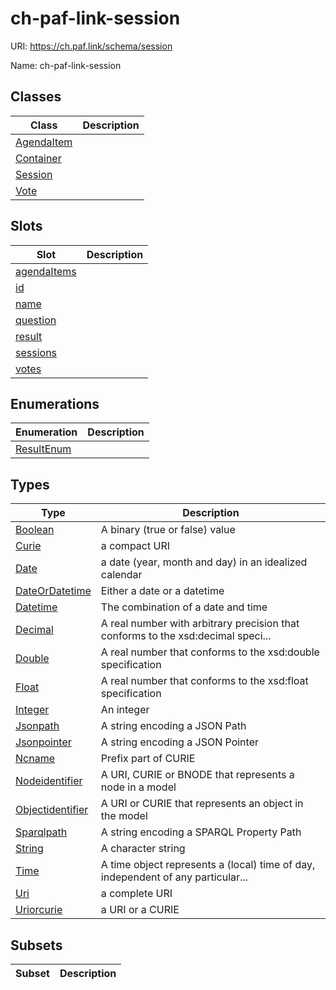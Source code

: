 # ch-paf-link-session



URI: https://ch.paf.link/schema/session

Name: ch-paf-link-session



## Classes

| Class | Description |
| --- | --- |
| [AgendaItem](AgendaItem.md) |  |
| [Container](Container.md) |  |
| [Session](Session.md) |  |
| [Vote](Vote.md) |  |



## Slots

| Slot | Description |
| --- | --- |
| [agendaItems](agendaItems.md) |  |
| [id](id.md) |  |
| [name](name.md) |  |
| [question](question.md) |  |
| [result](result.md) |  |
| [sessions](sessions.md) |  |
| [votes](votes.md) |  |


## Enumerations

| Enumeration | Description |
| --- | --- |
| [ResultEnum](ResultEnum.md) |  |


## Types

| Type | Description |
| --- | --- |
| [Boolean](Boolean.md) | A binary (true or false) value |
| [Curie](Curie.md) | a compact URI |
| [Date](Date.md) | a date (year, month and day) in an idealized calendar |
| [DateOrDatetime](DateOrDatetime.md) | Either a date or a datetime |
| [Datetime](Datetime.md) | The combination of a date and time |
| [Decimal](Decimal.md) | A real number with arbitrary precision that conforms to the xsd:decimal speci... |
| [Double](Double.md) | A real number that conforms to the xsd:double specification |
| [Float](Float.md) | A real number that conforms to the xsd:float specification |
| [Integer](Integer.md) | An integer |
| [Jsonpath](Jsonpath.md) | A string encoding a JSON Path |
| [Jsonpointer](Jsonpointer.md) | A string encoding a JSON Pointer |
| [Ncname](Ncname.md) | Prefix part of CURIE |
| [Nodeidentifier](Nodeidentifier.md) | A URI, CURIE or BNODE that represents a node in a model |
| [Objectidentifier](Objectidentifier.md) | A URI or CURIE that represents an object in the model |
| [Sparqlpath](Sparqlpath.md) | A string encoding a SPARQL Property Path |
| [String](String.md) | A character string |
| [Time](Time.md) | A time object represents a (local) time of day, independent of any particular... |
| [Uri](Uri.md) | a complete URI |
| [Uriorcurie](Uriorcurie.md) | a URI or a CURIE |


## Subsets

| Subset | Description |
| --- | --- |
